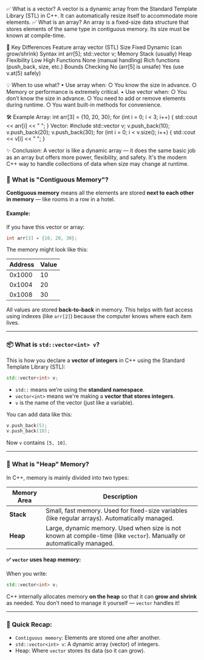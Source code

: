✅ What is a vector?
A vector is a dynamic array from the Standard Template Library (STL) in C++. It can automatically resize itself to accommodate more elements.
✅ What is an array?
An array is a fixed-size data structure that stores elements of the same type in contiguous memory. Its size must be known at compile-time.

🔄 Key Differences
Feature	                array	                vector (STL)
Size	                Fixed	                Dynamic (can grow/shrink)
Syntax	                int arr[5];	            std::vector<int> v;
Memory	Stack           (usually)	            Heap
Flexibility	            Low	                    High
Functions	        None (manual handling)	    Rich functions (push_back, size, etc.)
Bounds Checking	    No (arr[5] is unsafe)	    Yes (use v.at(5) safely)

💡 When to use what?
    • Use array when:
        ○ You know the size in advance.
        ○ Memory or performance is extremely critical.
    • Use vector when:
        ○ You don’t know the size in advance.
        ○ You need to add or remove elements during runtime.
        ○ You want built-in methods for convenience.

🛠 Example
Array:
int arr[3] = {10, 20, 30};
for (int i = 0; i < 3; i++) {
    std::cout << arr[i] << " ";
}
Vector:
#include <vector>
std::vector<int> v;
v.push_back(10);
v.push_back(20);
v.push_back(30);
for (int i = 0; i < v.size(); i++) {
    std::cout << v[i] << " ";
}

✨ Conclusion:
    A vector is like a dynamic array — it does the same basic job as an array but offers more power, flexibility, and safety. It's the modern C++ way to handle collections of data when size may change at runtime.


### 💾 **What is "Contiguous Memory"?**

**Contiguous memory** means all the elements are stored **next to each other in memory** — like rooms in a row in a hotel.

#### Example:
If you have this vector or array:
```cpp
int arr[3] = {10, 20, 30};
```

The memory might look like this:

| Address   | Value |
|-----------|--------|
| 0x1000    | 10     |
| 0x1004    | 20     |
| 0x1008    | 30     |

All values are stored **back-to-back** in memory. This helps with fast access using indexes (like `arr[2]`) because the computer knows where each item lives.

---

### 📦 **What is `std::vector<int> v`?**

This is how you declare a **vector of integers** in C++ using the Standard Template Library (STL):

```cpp
std::vector<int> v;
```

- `std::` means we’re using the **standard namespace**.
- `vector<int>` means we're making a **vector that stores integers**.
- `v` is the name of the vector (just like a variable).

You can add data like this:
```cpp
v.push_back(5);
v.push_back(10);
```

Now `v` contains `[5, 10]`.

---

### 🧠 **What is "Heap" Memory?**

In C++, memory is mainly divided into two types:

| Memory Area | Description |
|-------------|-------------|
| **Stack**   | Small, fast memory. Used for fixed-size variables (like regular arrays). Automatically managed. |
| **Heap**    | Large, dynamic memory. Used when size is not known at compile-time (like `vector`). Manually or automatically managed. |

#### ✅ `vector` uses heap memory:
When you write:
```cpp
std::vector<int> v;
```
C++ internally allocates memory **on the heap** so that it can **grow and shrink** as needed. You don’t need to manage it yourself — `vector` handles it!

---

### 🔁 Quick Recap:

- `Contiguous memory`: Elements are stored one after another.
- `std::vector<int> v`: A dynamic array (vector) of integers.
- Heap: Where `vector` stores its data (so it can grow).
